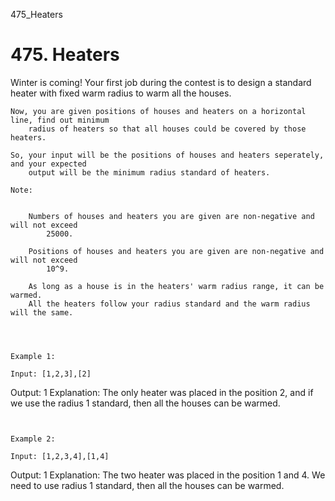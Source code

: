 475_Heaters
# 475. Heaters

Winter is coming! Your first job during the contest is to design a standard heater with fixed
        warm radius to warm all the houses.

    Now, you are given positions of houses and heaters on a horizontal line, find out minimum
        radius of heaters so that all houses could be covered by those heaters.

    So, your input will be the positions of houses and heaters seperately, and your expected
        output will be the minimum radius standard of heaters.

    Note:

    
        Numbers of houses and heaters you are given are non-negative and will not exceed
            25000.
        
        Positions of houses and heaters you are given are non-negative and will not exceed
            10^9.
        
        As long as a house is in the heaters' warm radius range, it can be warmed.
        All the heaters follow your radius standard and the warm radius will the same.
    

     

    Example 1:

    Input: [1,2,3],[2]
Output: 1
Explanation: The only heater was placed in the position 2, and if we use the radius 1 standard, then all the houses can be warmed.

     

    Example 2:

    Input: [1,2,3,4],[1,4]
Output: 1
Explanation: The two heater was placed in the position 1 and 4. We need to use radius 1 standard, then all the houses can be warmed.
